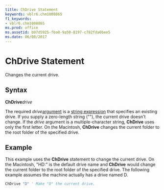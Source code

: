 ```yaml
---
title: ChDrive Statement
keywords: vblr6.chm1008865
f1_keywords:
- vblr6.chm1008865
ms.prod: office
ms.assetid: b07d5925-fba0-9a50-8197-c782fda0bee5
ms.date: 06/08/2017
---
```



# ChDrive Statement

Changes the current drive.

## Syntax

**ChDrive**_drive_

The required  _drive_[argument](../../Glossary/vbe-glossary.md#argument) is a [string expression](../../Glossary/vbe-glossary.md#string-expression) that specifies an existing drive. If you supply a zero-length string (""), the current drive doesn't change. If the _drive_ argument is a multiple-character string, **ChDrive** uses only the first letter.
On the Macintosh,  **ChDrive** changes the current folder to the root folder of the specified drive.

## Example

This example uses the  **ChDrive** statement to change the current drive. On the Macintosh, "HD:" is the default drive name and **ChDrive** would change the current folder to the root folder of the specified drive. The following example assumes the machine actually has a drive named D.


```vb
ChDrive "D" ' Make "D" the current drive. 

```


